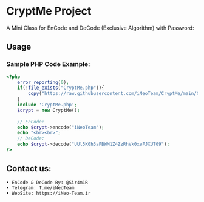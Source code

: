 # CryptMe Project

A Mini Class for EnCode and DeCode (Exclusive Algorithm) with Password:


## Usage

### Sample PHP Code Example:
```php
<?php
	error_reporting(0);
	if(!file_exists("CryptMe.php")){
		copy("https://raw.githubusercontent.com/iNeoTeam/CryptMe/main/CryptMe.php", "CryptMe.php");
	}
	include 'CryptMe.php';
	$crypt = new CryptMe();
	
	// EnCode:
	echo $crypt->encode("iNeoTeam");
	echo "<br><br>";
	// DeCode:
	echo $crypt->decode("UUl5K0h3aFBWM1Z4ZzRhVk0xeFJXUT09");
?>
```

## Contact us: 
	• EnCode & DeCode By: @Sir4m1R
	• Telegram: T.me/iNeoTeam
	• WebSite: https://iNeo-Team.ir

